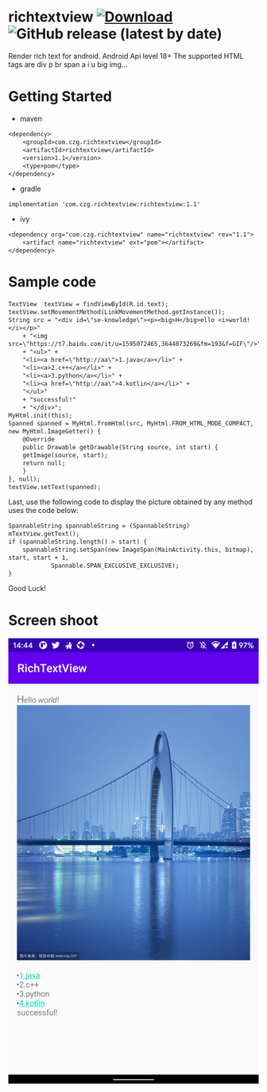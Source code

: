 # richtextview [ ![Download](https://api.bintray.com/packages/zung435/richtextview/richtextview/images/download.svg?version=1.3) ](https://bintray.com/zung435/richtextview/richtextview/1.3/link) ![GitHub release (latest by date)](https://img.shields.io/github/v/release/zung/richtextview)
Render rich text for android. 
Android Api level 18+
The supported HTML tags are div p br span a i u big img...
# Getting Started
- maven
```
<dependency>
	<groupId>com.czg.richtextview</groupId>
	<artifactId>richtextview</artifactId>
	<version>1.1</version>
	<type>pom</type>
</dependency>
```

- gradle
```
implementation 'com.czg.richtextview:richtextview:1.1'
```

- ivy
```
<dependency org="com.czg.richtextview" name="richtextview" rev="1.1">
	<artifact name="richtextview" ext="pom"></artifact>
</dependency>
```
# Sample code
```
TextView  textView = findViewById(R.id.text);
textView.setMovementMethod(LinkMovementMethod.getInstance());
String src = "<div id=\"se-knowledge\"><p><big>H</big>ello <i>world!</i></p>"
	+ "<img src=\"https://t7.baidu.com/it/u=1595072465,3644073269&fm=193&f=GIF\"/>"
	+ "<ul>" +
	"<li><a href=\"http://aa\">1.java</a></li>" +
	"<li><a>2.c++</a></li>" +
	"<li><a>3.python</a></li>" +
	"<li><a href=\"http://aa\">4.kotlin</a></li>" +
	"</ul>"
	+ "successful!"
	+ "</div>";
MyHtml.init(this);
Spanned spanned = MyHtml.fromHtml(src, MyHtml.FROM_HTML_MODE_COMPACT, new MyHtml.ImageGetter() {
    @Override
    public Drawable getDrawable(String source, int start) {
	getImage(source, start);
	return null;
    }
}, null);
textView.setText(spanned);
```
Last, use the following code to display the picture obtained by any method uses the code below:
```
SpannableString spannableString = (SpannableString) mTextView.getText();
if (spannableString.length() > start) {
    spannableString.setSpan(new ImageSpan(MainActivity.this, bitmap), start, start + 1,
            Spannable.SPAN_EXCLUSIVE_EXCLUSIVE);
}
```
Good Luck!
# Screen shoot
![blockchain](https://github.com/zung/richtextview/blob/main/app/result.png?raw=true "Screen shoot")
